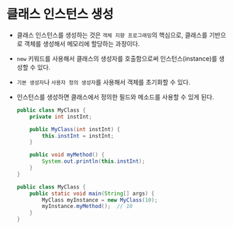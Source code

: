 # 클래스 인스턴스 생성

- 클래스 인스턴스를 생성하는 것은 `객체 지향 프로그래밍`의 핵심으로, 클래스를 기반으로 객체를 생성해서 메모리에 할당하는 과정이다.
- `new` 키워드를 사용해서 클래스의 생성자를 호출함으로써 인스턴스(instance)를 생성할 수 있다.
- `기본 생성자`나 `사용자 정의 생성자`를 사용해서 객체를 초기화할 수 있다.
- 인스턴스를 생성하면 클래스에서 정의한 필드와 메소드를 사용할 수 있게 된다.

  ```java
  public class MyClass {
      private int instInt;

      public MyClass(int instInt) {
          this.instInt = instInt;
      }

      public void myMethod() {
          System.out.println(this.instInt);
      }
  }
  ```

  ```java
  public class MyClass {
      public static void main(String[] args) {
          MyClass myInstance = new MyClass(10);
          myInstance.myMethod();  // 10
      }
  }
  ```
